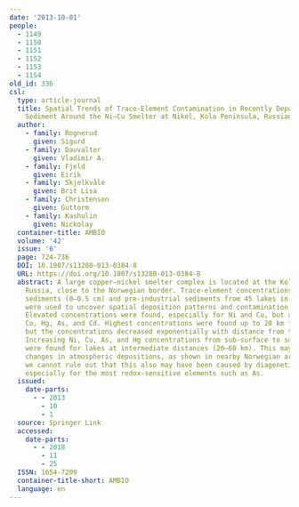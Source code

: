 ```yaml
---
date: '2013-10-01'
people:
  - 1149
  - 1150
  - 1151
  - 1152
  - 1153
  - 1154
old_id: 336
csl:
  type: article-journal
  title: Spatial Trends of Trace-Element Contamination in Recently Deposited Lake
    Sediment Around the Ni–Cu Smelter at Nikel, Kola Peninsula, Russian Arctic
  author:
    - family: Rognerud
      given: Sigurd
    - family: Dauvalter
      given: Vladimir A.
    - family: Fjeld
      given: Eirik
    - family: Skjelkvåle
      given: Brit Lisa
    - family: Christensen
      given: Guttorm
    - family: Kashulin
      given: Nickolay
  container-title: AMBIO
  volume: '42'
  issue: '6'
  page: 724-736
  DOI: 10.1007/s13280-013-0384-8
  URL: https://doi.org/10.1007/s13280-013-0384-8
  abstract: A large copper–nickel smelter complex is located at the Kole Penninsula,
    Russia, close to the Norwegian border. Trace-element concentrations in surface
    sediments (0–0.5 cm) and pre-industrial sediments from 45 lakes in the region
    were used to uncover spatial deposition patterns and contamination factor of sediments.
    Elevated concentrations were found, especially for Ni and Cu, but also for Pb,
    Co, Hg, As, and Cd. Highest concentrations were found up to 20 km from the smelter,
    but the concentrations decreased exponentially with distance from the smelter.
    Increasing Ni, Cu, As, and Hg concentrations from sub-surface to surface sediments
    were found for lakes at intermediate distances (20–60 km). This may reflect recent
    changes in atmospheric depositions, as shown in nearby Norwegian areas. However,
    we cannot rule out that this also may have been caused by diagenetic processes,
    especially for the most redox-sensitive elements such as As.
  issued:
    date-parts:
      - - 2013
        - 10
        - 1
  source: Springer Link
  accessed:
    date-parts:
      - - 2018
        - 11
        - 25
  ISSN: 1654-7209
  container-title-short: AMBIO
  language: en
---
```

